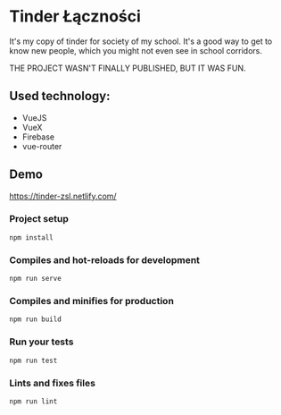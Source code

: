 # Tinder Łączności
It's my copy of tinder for society of my school. It's a good way to get to know new people, which you might not even see in school corridors.
 
THE PROJECT WASN'T FINALLY PUBLISHED, BUT IT WAS FUN.

## Used technology: 
* VueJS
* VueX
* Firebase
* vue-router 

## Demo
https://tinder-zsl.netlify.com/

### Project setup
```
npm install
```

### Compiles and hot-reloads for development
```
npm run serve
```

### Compiles and minifies for production
```
npm run build
```

### Run your tests
```
npm run test
```

### Lints and fixes files
```
npm run lint
```
